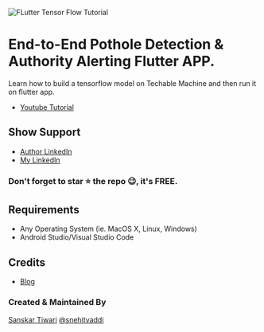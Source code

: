 
![FLutter Tensor Flow Tutorial](https://user-images.githubusercontent.com/55942632/73233781-926d3680-41ad-11ea-87ff-fdf7301f2cd2.png)

# End-to-End Pothole Detection & Authority Alerting Flutter APP.

Learn how to build a tensorflow model on Techable Machine and then run it on flutter app.
* [Youtube Tutorial](https://www.youtube.com/watch?v=-5kUv47xKy0)

## Show Support
* [Author LinkedIn](https://www.linkedin.com/in/lamsanskar/) 
* [My LinkedIn](https://www.linkedin.com/in/snehitvaddi/)

### Don't forget to star ⭐ the repo 😉, it's FREE.

## Requirements
- Any Operating System (ie. MacOS X, Linux, Windows)
- Android Studio/Visual Studio Code

## Credits
* [Blog](https://medium.com/analytics-vidhya/machine-learning-for-flutter-developers-db15c23e3a60)

### Created & Maintained By

[Sanskar Tiwari](https://github.com/theindianappguy) 
[@snehitvaddi](https://github.com/snehitvaddi)
